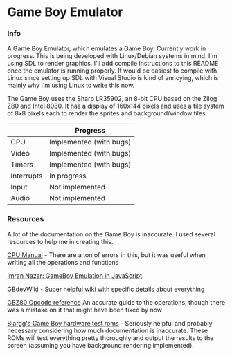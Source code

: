 Game Boy Emulator
==

### Info

A Game Boy Emulator, which emulates a Game Boy. Currently work in progress. This is being developed with Linux/Debian systems in mind. I'm using SDL to render graphics. I'll add compile instructions to this README once the emulator is running properly. It would be easiest to compile with Linux since setting up SDL with Visual Studio is kind of annoying, which is mainly why I'm using Linux to write this now.

The Game Boy uses the Sharp LR35902, an 8-bit CPU based on the Zilog Z80 and Intel 8080. It has a display of 160x144 pixels and uses a tile system of 8x8 pixels each to render the sprites and background/window tiles.

|  | Progress |
| ------------- | ------------- |
| CPU | Implemented (with bugs) |
| Video | Implemented (with bugs) |
| Timers | Implemented (with bugs) |
| Interrupts | In progress |
| Input | Not implemented |
| Audio | Not implemented |

### Resources

A lot of the documentation on the Game Boy is inaccurate. I used several resources to help me in creating this.

[CPU Manual](http://marc.rawer.de/Gameboy/Docs/GBCPUman.pdf) - There are a ton of errors in this, but it was useful when writing all the operations and functions

[Imran Nazar: GameBoy Emulation in JavaScript](http://imrannazar.com/GameBoy-Emulation-in-JavaScript:-The-CPU) 

[GBdevWiki](http://gbdev.gg8.se/wiki/articles/Main_Page) - Super helpful wiki with specific details about everything

[GBZ80 Opcode reference](https://rednex.github.io/rgbds/gbz80.7.html) An accurate guide to the operations, though there was a mistake on it that might have been fixed by now

[Blargg's Game Boy hardware test roms](https://github.com/retrio/gb-test-roms) - Seriously helpful and probably necessary considering how much documentation is inaccurate. These ROMs will test everything pretty thoroughly and output the results to the screen (assuming you have background rendering implemented). 
